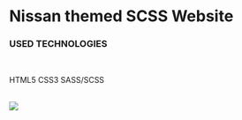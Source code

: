 # Nissan themed SCSS Website

<h3>USED TECHNOLOGIES</h3>
<br>
<p>HTML5 CSS3 SASS/SCSS</p>
<br>
<img src="/images/onizleme.gif">
